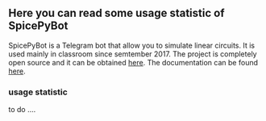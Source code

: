## Here you can read some usage statistic of SpicePyBot

SpicePyBot is a Telegram bot that allow you to simulate linear circuits. It is used mainly in classroom since semtember 2017.
The project is completely open source and it can be obtained [here](https://github.com/giaccone/SpicePyBot). The documentation can be found [here](https://github.com/giaccone/SpicePyBot/wiki).

### usage statistic

to do ....
